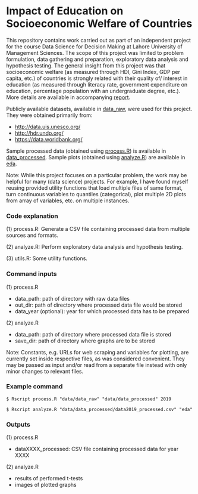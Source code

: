 # Impact of Education on Socioeconomic Welfare of Countries

This repository contains work carried out as part of an independent project for the course Data Science for Decision Making at Lahore University of Management Sciences. The scope of this project was limited to problem formulation, data gathering and preparation, exploratory data analysis and hypothesis testing. The general insight from this project was that socioeconomic welfare (as measured through HDI, Gini Index, GDP per capita, etc.) of countries is strongly related with their quality of/ interest in education (as measured through literacy rate, government expenditure on education, percentage population with an undergraduate degree, etc.). More details are available in accompanying [report](report.pdf).

Publicly available datasets, available in [data_raw](data/data_raw), were used for this project. They were obtained primarily from:
- http://data.uis.unesco.org/
- http://hdr.undp.org/
- https://data.worldbank.org/

Sample processed data (obtained using [process.R](process.R)) is available in [data_processed](data/data_processed). Sample plots (obtained using [analyze.R](analyze.R)) are available in [eda](eda).

Note: While this project focuses on a particular problem, the work may be helpful for many (data science) projects. For example, I have found myself reusing provided utility functions that load multiple files of same format, turn continuous variables to quantiles (categorical), plot multiple 2D plots from array of variables, etc. on multiple instances.

### Code explanation
(1) process.R: Generate a CSV file containing processed data from multiple sources and formats.

(2) analyze.R: Perform exploratory data analysis and hypothesis testing.

(3) utils.R: Some utility functions.

### Command inputs
(1) process.R
-   data_path: path of directory with raw data files
-   out_dir: path of directory where processed data file would be stored
-   data_year (optional): year for which processed data has to be prepared

(2) analyze.R
-   data_path: path of directory where processed data file is stored
-	save_dir: path of directory where graphs are to be stored

Note: Constants, e.g. URLs for web scraping and variables for plotting, are currently set inside respective files, as was considered convenient. They may be passed as input and/or read from a separate file instead with only minor changes to relevant files.

### Example command
```shell
$ Rscript process.R "data/data_raw" "data/data_processed" 2019
```

```shell
$ Rscript analyze.R "data/data_processed/data2019_processed.csv" "eda"
```

### Outputs
(1) process.R
-	dataXXXX_processed: CSV file containing processed data for year XXXX

(2) analyze.R
-	results of performed t-tests
-	images of plotted graphs
